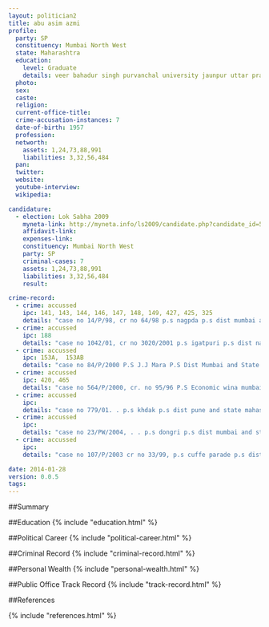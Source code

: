 ```yaml
---
layout: politician2
title: abu asim azmi
profile: 
  party: SP
  constituency: Mumbai North West
  state: Maharashtra
  education: 
    level: Graduate
    details: veer bahadur singh purvanchal university jaunpur uttar pradesh year 2001
  photo: 
  sex: 
  caste: 
  religion: 
  current-office-title: 
  crime-accusation-instances: 7
  date-of-birth: 1957
  profession: 
  networth: 
    assets: 1,24,73,88,991
    liabilities: 3,32,56,484
  pan: 
  twitter: 
  website: 
  youtube-interview: 
  wikipedia: 

candidature: 
  - election: Lok Sabha 2009
    myneta-link: http://myneta.info/ls2009/candidate.php?candidate_id=5400
    affidavit-link: 
    expenses-link: 
    constituency: Mumbai North West 
    party: SP
    criminal-cases: 7
    assets: 1,24,73,88,991
    liabilities: 3,32,56,484
    result:  

crime-record: 
  - crime: accussed
    ipc: 141, 143, 144, 146, 147, 148, 149, 427, 425, 325
    details: "case no 14/P/98, cr no 64/98 p.s nagpda p.s dist mumbai and state maharashtra, court m.m court mazgaon mumbai" 
  - crime: accussed
    ipc: 188
    details: "case no 1042/01, cr no 3020/2001 p.s igatpuri p.s dist nahik and state maharshtra court igatpuri" 
  - crime: accussed
    ipc: 153A,  153AB
    details: "case no 84/P/2000 P.S J.J Mara P.S Dist Mumbai and State Mharashtra, Court M.M.Maqistrate Court Mazoaon Mumbai" 
  - crime: accussed
    ipc: 420, 465
    details: "case no 564/P/2000, cr. no 95/96 P.S Economic wina mumbai police dist mumbai state maharashtra, court m.m court 19th court mumbai" 
  - crime: accussed
    ipc: 
    details: "case no 779/01. . p.s khdak p.s dist pune and state mahashtdra 37(1)113- bombay police act, court IMF court no 6, pune" 
  - crime: accussed
    ipc: 
    details: "case no 23/PW/2004, . . p.s dongri p.s dist mumbai and state maharashtra, Court m.m 2nd court mazgaon,me by 2nd court mazgaon to appear before the court to finalize application moved against me u/s 319 of cr.pc" 
  - crime: accussed
    ipc: 
    details: "case no 107/P/2003 cr no 33/99, p.s cuffe parade p.s dist mumbai and state maharashtra, court esplanade/killa court no 47, mumbai . . Demonstration along with Mr.Nikhil Waghle" 

date: 2014-01-28
version: 0.0.5
tags: 
---
```

##Summary


##Education
{% include "education.html" %}


##Political Career
{% include "political-career.html" %}


##Criminal Record
{% include "criminal-record.html" %}


##Personal Wealth
{% include "personal-wealth.html" %}


##Public Office Track Record
{% include "track-record.html" %}


##References


{% include "references.html" %}